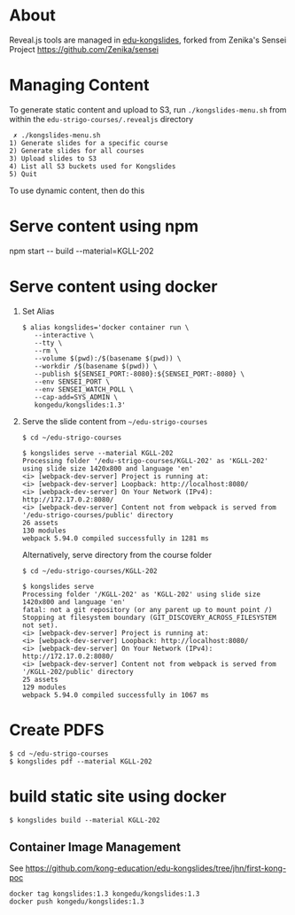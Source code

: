 # About 

Reveal.js tools are managed in [edu-kongslides](https://github.com/kong-education/edu-kongslides), forked from Zenika's Sensei Project https://github.com/Zenika/sensei


# Managing Content

To generate static content and upload to S3, run `./kongslides-menu.sh` from within the `edu-strigo-courses/.revealjs` directory

```
 ✗ ./kongslides-menu.sh
1) Generate slides for a specific course
2) Generate slides for all courses
3) Upload slides to S3
4) List all S3 buckets used for Kongslides
5) Quit
```

To use dynamic content, then do this

# Serve content using npm

npm start -- build --material=KGLL-202

# Serve content using docker

1. Set Alias

   ```
   $ alias kongslides='docker container run \
      --interactive \
      --tty \
      --rm \
      --volume $(pwd):/$(basename $(pwd)) \
      --workdir /$(basename $(pwd)) \
      --publish ${SENSEI_PORT:-8080}:${SENSEI_PORT:-8080} \
      --env SENSEI_PORT \
      --env SENSEI_WATCH_POLL \
      --cap-add=SYS_ADMIN \
      kongedu/kongslides:1.3'
   ```

2. Serve the slide content from `~/edu-strigo-courses`

   ```
   $ cd ~/edu-strigo-courses

   $ kongslides serve --material KGLL-202
   Processing folder '/edu-strigo-courses/KGLL-202' as 'KGLL-202' using slide size 1420x800 and language 'en'
   <i> [webpack-dev-server] Project is running at:
   <i> [webpack-dev-server] Loopback: http://localhost:8080/
   <i> [webpack-dev-server] On Your Network (IPv4): http://172.17.0.2:8080/
   <i> [webpack-dev-server] Content not from webpack is served from '/edu-strigo-courses/public' directory
   26 assets
   130 modules
   webpack 5.94.0 compiled successfully in 1281 ms
   ```

   Alternatively, serve directory from the course folder

   ```
   $ cd ~/edu-strigo-courses/KGLL-202

   $ kongslides serve
   Processing folder '/KGLL-202' as 'KGLL-202' using slide size 1420x800 and language 'en'
   fatal: not a git repository (or any parent up to mount point /)
   Stopping at filesystem boundary (GIT_DISCOVERY_ACROSS_FILESYSTEM not set).
   <i> [webpack-dev-server] Project is running at:
   <i> [webpack-dev-server] Loopback: http://localhost:8080/
   <i> [webpack-dev-server] On Your Network (IPv4): http://172.17.0.2:8080/
   <i> [webpack-dev-server] Content not from webpack is served from '/KGLL-202/public' directory
   25 assets
   129 modules
   webpack 5.94.0 compiled successfully in 1067 ms
   ```

# Create PDFS

```
$ cd ~/edu-strigo-courses
$ kongslides pdf --material KGLL-202
```

# build static site using docker
```
$ kongslides build --material KGLL-202
```


## Container Image Management

See https://github.com/kong-education/edu-kongslides/tree/jhn/first-kong-poc 

```
docker tag kongslides:1.3 kongedu/kongslides:1.3
docker push kongedu/kongslides:1.3
```
